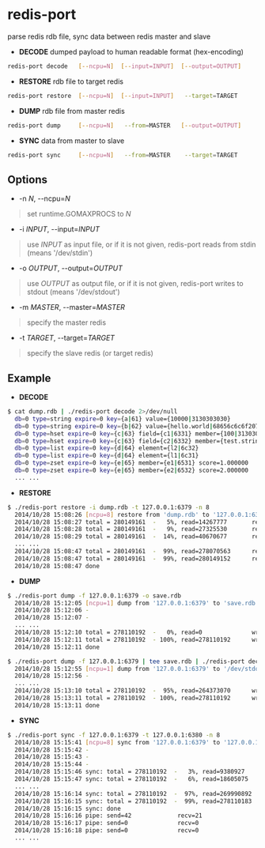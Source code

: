 redis-port
===========

parse redis rdb file, sync data between redis master and slave

* **DECODE** dumped payload to human readable format (hex-encoding)

```sh
redis-port decode   [--ncpu=N]  [--input=INPUT]  [--output=OUTPUT]
```

* **RESTORE** rdb file to target redis

```sh
redis-port restore  [--ncpu=N]  [--input=INPUT]   --target=TARGET
```

* **DUMP** rdb file from master redis

```sh
redis-port dump     [--ncpu=N]   --from=MASTER   [--output=OUTPUT]
```

* **SYNC** data from master to slave

```sh
redis-port sync     [--ncpu=N]   --from=MASTER    --target=TARGET
```

Options
-------
+ -n _N_, --ncpu=_N_

> set runtime.GOMAXPROCS to _N_

+ -i _INPUT_, --input=_INPUT_

> use _INPUT_ as input file, or if it is not given, redis-port reads from stdin (means '/dev/stdin')

+ -o _OUTPUT_, --output=_OUTPUT_

> use _OUTPUT_ as output file, or if it is not given, redis-port writes to stdout (means '/dev/stdout')

+ -m _MASTER_, --master=_MASTER_

> specify the master redis

+ -t _TARGET_, --target=_TARGET_

> specify the slave redis (or target redis)


Example
-------

* **DECODE**

```sh
$ cat dump.rdb | ./redis-port decode 2>/dev/null
  db=0 type=string expire=0 key={a|61} value={10000|3130303030}
  db=0 type=string expire=0 key={b|62} value={hello.world|68656c6c6f20776f726c64}
  db=0 type=hset expire=0 key={c|63} field={c1|6331} member={100|313030}
  db=0 type=hset expire=0 key={c|63} field={c2|6332} member={test.string|7465737420737472696e67}
  db=0 type=list expire=0 key={d|64} element={l2|6c32}
  db=0 type=list expire=0 key={d|64} element={l1|6c31}
  db=0 type=zset expire=0 key={e|65} member={e1|6531} score=1.000000
  db=0 type=zset expire=0 key={e|65} member={e2|6532} score=2.000000
  ... ...
```

* **RESTORE**

```sh
$ ./redis-port restore -i dump.rdb -t 127.0.0.1:6379 -n 8
  2014/10/28 15:08:26 [ncpu=8] restore from 'dump.rdb' to '127.0.0.1:6379'
  2014/10/28 15:08:27 total = 280149161  -   5%, read=14267777       restore=97006
  2014/10/28 15:08:28 total = 280149161  -   9%, read=27325530       restore=186450
  2014/10/28 15:08:29 total = 280149161  -  14%, read=40670677       restore=277160
  ... ...
  2014/10/28 15:08:47 total = 280149161  -  99%, read=278070563      restore=1896369
  2014/10/28 15:08:47 total = 280149161  -  99%, read=280149152      restore=1910976
  2014/10/28 15:08:47 done
```

* **DUMP**

```sh
$ ./redis-port dump -f 127.0.0.1:6379 -o save.rdb
  2014/10/28 15:12:05 [ncpu=1] dump from '127.0.0.1:6379' to 'save.rdb'
  2014/10/28 15:12:06 -
  2014/10/28 15:12:07 -
  ... ...
  2014/10/28 15:12:10 total = 278110192  -   0%, read=0              write=0
  2014/10/28 15:12:11 total = 278110192  - 100%, read=278110192      write=278110192
  2014/10/28 15:12:11 done

$ ./redis-port dump -f 127.0.0.1:6379 | tee save.rdb | ./redis-port decode -o save.log -n 8 2>/dev/null
  2014/10/28 15:12:55 [ncpu=1] dump from '127.0.0.1:6379' to '/dev/stdout'
  2014/10/28 15:12:56 -
  ... ...
  2014/10/28 15:13:10 total = 278110192  -  95%, read=264373070      write=264372046
  2014/10/28 15:13:11 total = 278110192  - 100%, read=278110192      write=278110192
  2014/10/28 15:13:11 done
```

* **SYNC**

```sh
$ ./redis-port sync -f 127.0.0.1:6379 -t 127.0.0.1:6380 -n 8
  2014/10/28 15:15:41 [ncpu=8] sync from '127.0.0.1:6379' to '127.0.0.1:6380'
  2014/10/28 15:15:42 -
  2014/10/28 15:15:43 -
  2014/10/28 15:15:44 -
  2014/10/28 15:15:46 sync: total = 278110192  -   3%, read=9380927        restore=63131
  2014/10/28 15:15:47 sync: total = 278110192  -   6%, read=18605075       restore=125077
  ... ...
  2014/10/28 15:16:14 sync: total = 278110192  -  97%, read=269990892      restore=1825706
  2014/10/28 15:16:15 sync: total = 278110192  -  99%, read=278110183      restore=1880596
  2014/10/28 15:16:15 sync: done
  2014/10/28 15:16:16 pipe: send=42             recv=21
  2014/10/28 15:16:17 pipe: send=0              recv=0
  2014/10/28 15:16:18 pipe: send=0              recv=0
  ... ...
```
